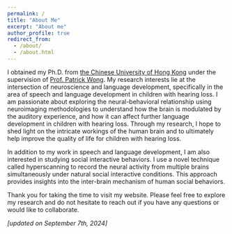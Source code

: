 ```yaml
---
permalink: /
title: "About Me"
excerpt: "About me"
author_profile: true
redirect_from: 
  - /about/
  - /about.html
---
```


I obtained my Ph.D. from [the Chinese University of Hong Kong](http://bmi.cuhk.edu.hk/) under the supervision of [Prof. Patrick Wong](http://ling.cuhk.edu.hk/patrickwong.php). My research interests lie at the intersection of neuroscience and language development, specifically in the area of speech and language development in children with hearing loss. I am passionate about exploring the neural-behavioral relationship using neuroimaging methodologies to understand how the brain is modulated by the auditory experience, and how it can affect further language development in children with hearing loss. Through my research, I hope to shed light on the intricate workings of the human brain and to ultimately help improve the quality of life for children with hearing loss.

In addition to my work in speech and language development, I am also interested in studying social interactive behaviors. I use a novel technique called hyperscanning to record the neural activity from multiple brains simultaneously under natural social interactive conditions. This approach provides insights into the inter-brain mechanism of human social behaviors.

Thank you for taking the time to visit my website. Please feel free to explore my research and do not hesitate to reach out if you have any questions or would like to collaborate.

*[updated on September 7th, 2024]*
